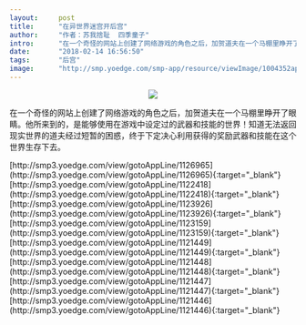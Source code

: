 ```yaml
---
layout:     post
title:      "在异世界迷宫开后宫"
author:     "作者：苏我捨耻  四季童子"
intro:      "在一个奇怪的网站上创建了网络游戏的角色之后，加贺道夫在一个马棚里睁开了眼睛。他所来到的，是能够使用在游戏中设定过的武器和技能的世界！知道无法返回现实世界的道夫经过短暂的困惑，终于下定决心利用获得的奖励武器和技能在这个世界生存下去。"
date:       "2018-02-14 16:56:50"
tags:       "后宫"
image:      "http://smp.yoedge.com/smp-app/resource/viewImage/1004352appline.png"
---
```

<div style="text-align: center">
<p><img src="http://smp.yoedge.com/smp-app/resource/viewImage/1004352appline.png"/></p>
</div>
<p class="post-meta">
<span>在一个奇怪的网站上创建了网络游戏的角色之后，加贺道夫在一个马棚里睁开了眼睛。他所来到的，是能够使用在游戏中设定过的武器和技能的世界！知道无法返回现实世界的道夫经过短暂的困惑，终于下定决心利用获得的奖励武器和技能在这个世界生存下去。</span>
</p>
[http://smp3.yoedge.com/view/gotoAppLine/1126965](http://smp3.yoedge.com/view/gotoAppLine/1126965){:target="_blank"}
[http://smp3.yoedge.com/view/gotoAppLine/1122418](http://smp3.yoedge.com/view/gotoAppLine/1122418){:target="_blank"}
[http://smp3.yoedge.com/view/gotoAppLine/1123926](http://smp3.yoedge.com/view/gotoAppLine/1123926){:target="_blank"}
[http://smp3.yoedge.com/view/gotoAppLine/1123159](http://smp3.yoedge.com/view/gotoAppLine/1123159){:target="_blank"}
[http://smp3.yoedge.com/view/gotoAppLine/1121449](http://smp3.yoedge.com/view/gotoAppLine/1121449){:target="_blank"}
[http://smp3.yoedge.com/view/gotoAppLine/1121448](http://smp3.yoedge.com/view/gotoAppLine/1121448){:target="_blank"}
[http://smp3.yoedge.com/view/gotoAppLine/1121447](http://smp3.yoedge.com/view/gotoAppLine/1121447){:target="_blank"}
[http://smp3.yoedge.com/view/gotoAppLine/1121446](http://smp3.yoedge.com/view/gotoAppLine/1121446){:target="_blank"}


